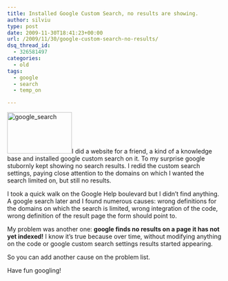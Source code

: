 ```yaml
---
title: Installed Google Custom Search, no results are showing.
author: silviu
type: post
date: 2009-11-30T18:41:23+00:00
url: /2009/11/30/google-custom-search-no-results/
dsq_thread_id:
  - 326581497
categories:
  - old
tags:
  - google
  - search
  - temp_on

---
```

<img decoding="async" loading="lazy" class="alignleft size-full wp-image-583" title="google_search" src="http://blog.silviuvulcan.ro/wp-content/uploads/sites/2/2009/11/google_search.jpg" alt="google_search" width="150" height="96" />I did a website for a friend, a kind of a knowledge base and installed google custom search on it. To my surprise google stubornly kept showing no search results. I redid the custom search settings, paying close attention to the domains on which I wanted the search limited on, but still no results.

I took a quick walk on the Google Help boulevard but I didn&#8217;t find anything. A google search later and I found numerous causes: wrong definitions for the domains on which the search is limited, wrong integration of the code, wrong definition of the result page the form should point to.

My problem was another one: **google finds no results on a page it has not yet indexed!** I know it&#8217;s true because over time, without modifying anything on the code or google custom search settings results started appearing.

So you can add another cause on the problem list.

Have fun googling!